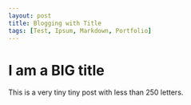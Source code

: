 ```yaml
---
layout: post
title: Blogging with Title
tags: [Test, Ipsum, Markdown, Portfolio]
---
```


# I am a BIG title

This is a very tiny tiny post with less than 250 letters.
